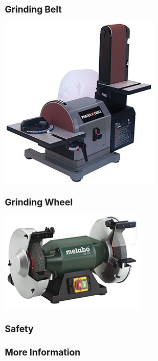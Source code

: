 <!-- TITLE: Grinder -->
<!-- SUBTITLE: A grinder is used to remove material, deburr rough edges, or finish materials. -->

# Grinding Belt
![Belt Grinder](/uploads/machining-tools/belt-grinder.jpg "Belt Grinder")
# Grinding Wheel
![Grinding Wheel](/uploads/machining-tools/grinding-wheel.jpg "Grinding Wheel")
# Safety
# More Information